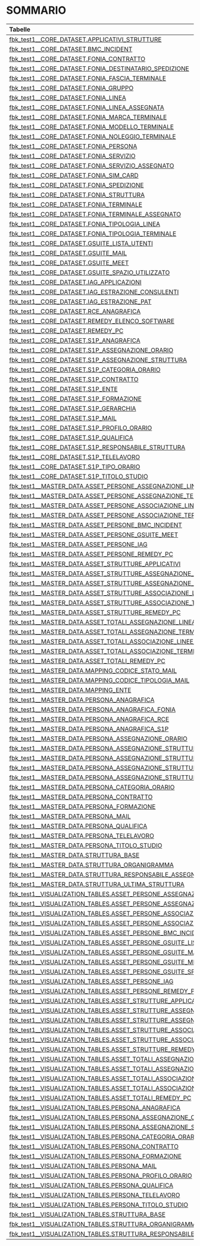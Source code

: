 # SOMMARIO

| Tabelle                                                                                                                                                                                     |
|:--------------------------------------------------------------------------------------------------------------------------------------------------------------------------------------------|
| [fbk_test1__CORE_DATASET.APPLICATIVI_STRUTTURE](/Documentation/fbk_test1__CORE_DATASET/APPLICATIVI_STRUTTURE/markdown.md)                                                                   |
| [fbk_test1__CORE_DATASET.BMC_INCIDENT](/Documentation/fbk_test1__CORE_DATASET/BMC_INCIDENT/markdown.md)                                                                                     |
| [fbk_test1__CORE_DATASET.FONIA_CONTRATTO](/Documentation/fbk_test1__CORE_DATASET/FONIA_CONTRATTO/markdown.md)                                                                               |
| [fbk_test1__CORE_DATASET.FONIA_DESTINATARIO_SPEDIZIONE](/Documentation/fbk_test1__CORE_DATASET/FONIA_DESTINATARIO_SPEDIZIONE/markdown.md)                                                   |
| [fbk_test1__CORE_DATASET.FONIA_FASCIA_TERMINALE](/Documentation/fbk_test1__CORE_DATASET/FONIA_FASCIA_TERMINALE/markdown.md)                                                                 |
| [fbk_test1__CORE_DATASET.FONIA_GRUPPO](/Documentation/fbk_test1__CORE_DATASET/FONIA_GRUPPO/markdown.md)                                                                                     |
| [fbk_test1__CORE_DATASET.FONIA_LINEA](/Documentation/fbk_test1__CORE_DATASET/FONIA_LINEA/markdown.md)                                                                                       |
| [fbk_test1__CORE_DATASET.FONIA_LINEA_ASSEGNATA](/Documentation/fbk_test1__CORE_DATASET/FONIA_LINEA_ASSEGNATA/markdown.md)                                                                   |
| [fbk_test1__CORE_DATASET.FONIA_MARCA_TERMINALE](/Documentation/fbk_test1__CORE_DATASET/FONIA_MARCA_TERMINALE/markdown.md)                                                                   |
| [fbk_test1__CORE_DATASET.FONIA_MODELLO_TERMINALE](/Documentation/fbk_test1__CORE_DATASET/FONIA_MODELLO_TERMINALE/markdown.md)                                                               |
| [fbk_test1__CORE_DATASET.FONIA_NOLEGGIO_TERMINALE](/Documentation/fbk_test1__CORE_DATASET/FONIA_NOLEGGIO_TERMINALE/markdown.md)                                                             |
| [fbk_test1__CORE_DATASET.FONIA_PERSONA](/Documentation/fbk_test1__CORE_DATASET/FONIA_PERSONA/markdown.md)                                                                                   |
| [fbk_test1__CORE_DATASET.FONIA_SERVIZIO](/Documentation/fbk_test1__CORE_DATASET/FONIA_SERVIZIO/markdown.md)                                                                                 |
| [fbk_test1__CORE_DATASET.FONIA_SERVIZIO_ASSEGNATO](/Documentation/fbk_test1__CORE_DATASET/FONIA_SERVIZIO_ASSEGNATO/markdown.md)                                                             |
| [fbk_test1__CORE_DATASET.FONIA_SIM_CARD](/Documentation/fbk_test1__CORE_DATASET/FONIA_SIM_CARD/markdown.md)                                                                                 |
| [fbk_test1__CORE_DATASET.FONIA_SPEDIZIONE](/Documentation/fbk_test1__CORE_DATASET/FONIA_SPEDIZIONE/markdown.md)                                                                             |
| [fbk_test1__CORE_DATASET.FONIA_STRUTTURA](/Documentation/fbk_test1__CORE_DATASET/FONIA_STRUTTURA/markdown.md)                                                                               |
| [fbk_test1__CORE_DATASET.FONIA_TERMINALE](/Documentation/fbk_test1__CORE_DATASET/FONIA_TERMINALE/markdown.md)                                                                               |
| [fbk_test1__CORE_DATASET.FONIA_TERMINALE_ASSEGNATO](/Documentation/fbk_test1__CORE_DATASET/FONIA_TERMINALE_ASSEGNATO/markdown.md)                                                           |
| [fbk_test1__CORE_DATASET.FONIA_TIPOLOGIA_LINEA](/Documentation/fbk_test1__CORE_DATASET/FONIA_TIPOLOGIA_LINEA/markdown.md)                                                                   |
| [fbk_test1__CORE_DATASET.FONIA_TIPOLOGIA_TERMINALE](/Documentation/fbk_test1__CORE_DATASET/FONIA_TIPOLOGIA_TERMINALE/markdown.md)                                                           |
| [fbk_test1__CORE_DATASET.GSUITE_LISTA_UTENTI](/Documentation/fbk_test1__CORE_DATASET/GSUITE_LISTA_UTENTI/markdown.md)                                                                       |
| [fbk_test1__CORE_DATASET.GSUITE_MAIL](/Documentation/fbk_test1__CORE_DATASET/GSUITE_MAIL/markdown.md)                                                                                       |
| [fbk_test1__CORE_DATASET.GSUITE_MEET](/Documentation/fbk_test1__CORE_DATASET/GSUITE_MEET/markdown.md)                                                                                       |
| [fbk_test1__CORE_DATASET.GSUITE_SPAZIO_UTILIZZATO](/Documentation/fbk_test1__CORE_DATASET/GSUITE_SPAZIO_UTILIZZATO/markdown.md)                                                             |
| [fbk_test1__CORE_DATASET.IAG_APPLICAZIONI](/Documentation/fbk_test1__CORE_DATASET/IAG_APPLICAZIONI/markdown.md)                                                                             |
| [fbk_test1__CORE_DATASET.IAG_ESTRAZIONE_CONSULENTI](/Documentation/fbk_test1__CORE_DATASET/IAG_ESTRAZIONE_CONSULENTI/markdown.md)                                                           |
| [fbk_test1__CORE_DATASET.IAG_ESTRAZIONE_PAT](/Documentation/fbk_test1__CORE_DATASET/IAG_ESTRAZIONE_PAT/markdown.md)                                                                         |
| [fbk_test1__CORE_DATASET.RCE_ANAGRAFICA](/Documentation/fbk_test1__CORE_DATASET/RCE_ANAGRAFICA/markdown.md)                                                                                 |
| [fbk_test1__CORE_DATASET.REMEDY_ELENCO_SOFTWARE](/Documentation/fbk_test1__CORE_DATASET/REMEDY_ELENCO_SOFTWARE/markdown.md)                                                                 |
| [fbk_test1__CORE_DATASET.REMEDY_PC](/Documentation/fbk_test1__CORE_DATASET/REMEDY_PC/markdown.md)                                                                                           |
| [fbk_test1__CORE_DATASET.S1P_ANAGRAFICA](/Documentation/fbk_test1__CORE_DATASET/S1P_ANAGRAFICA/markdown.md)                                                                                 |
| [fbk_test1__CORE_DATASET.S1P_ASSEGNAZIONE_ORARIO](/Documentation/fbk_test1__CORE_DATASET/S1P_ASSEGNAZIONE_ORARIO/markdown.md)                                                               |
| [fbk_test1__CORE_DATASET.S1P_ASSEGNAZIONE_STRUTTURA](/Documentation/fbk_test1__CORE_DATASET/S1P_ASSEGNAZIONE_STRUTTURA/markdown.md)                                                         |
| [fbk_test1__CORE_DATASET.S1P_CATEGORIA_ORARIO](/Documentation/fbk_test1__CORE_DATASET/S1P_CATEGORIA_ORARIO/markdown.md)                                                                     |
| [fbk_test1__CORE_DATASET.S1P_CONTRATTO](/Documentation/fbk_test1__CORE_DATASET/S1P_CONTRATTO/markdown.md)                                                                                   |
| [fbk_test1__CORE_DATASET.S1P_ENTE](/Documentation/fbk_test1__CORE_DATASET/S1P_ENTE/markdown.md)                                                                                             |
| [fbk_test1__CORE_DATASET.S1P_FORMAZIONE](/Documentation/fbk_test1__CORE_DATASET/S1P_FORMAZIONE/markdown.md)                                                                                 |
| [fbk_test1__CORE_DATASET.S1P_GERARCHIA](/Documentation/fbk_test1__CORE_DATASET/S1P_GERARCHIA/markdown.md)                                                                                   |
| [fbk_test1__CORE_DATASET.S1P_MAIL](/Documentation/fbk_test1__CORE_DATASET/S1P_MAIL/markdown.md)                                                                                             |
| [fbk_test1__CORE_DATASET.S1P_PROFILO_ORARIO](/Documentation/fbk_test1__CORE_DATASET/S1P_PROFILO_ORARIO/markdown.md)                                                                         |
| [fbk_test1__CORE_DATASET.S1P_QUALIFICA](/Documentation/fbk_test1__CORE_DATASET/S1P_QUALIFICA/markdown.md)                                                                                   |
| [fbk_test1__CORE_DATASET.S1P_RESPONSABILE_STRUTTURA](/Documentation/fbk_test1__CORE_DATASET/S1P_RESPONSABILE_STRUTTURA/markdown.md)                                                         |
| [fbk_test1__CORE_DATASET.S1P_TELELAVORO](/Documentation/fbk_test1__CORE_DATASET/S1P_TELELAVORO/markdown.md)                                                                                 |
| [fbk_test1__CORE_DATASET.S1P_TIPO_ORARIO](/Documentation/fbk_test1__CORE_DATASET/S1P_TIPO_ORARIO/markdown.md)                                                                               |
| [fbk_test1__CORE_DATASET.S1P_TITOLO_STUDIO](/Documentation/fbk_test1__CORE_DATASET/S1P_TITOLO_STUDIO/markdown.md)                                                                           |
| [fbk_test1__MASTER_DATA.ASSET_PERSONE_ASSEGNAZIONE_LINEA](/Documentation/fbk_test1__MASTER_DATA/ASSET_PERSONE_ASSEGNAZIONE_LINEA/markdown.md)                                               |
| [fbk_test1__MASTER_DATA.ASSET_PERSONE_ASSEGNAZIONE_TERMINALE](/Documentation/fbk_test1__MASTER_DATA/ASSET_PERSONE_ASSEGNAZIONE_TERMINALE/markdown.md)                                       |
| [fbk_test1__MASTER_DATA.ASSET_PERSONE_ASSOCIAZIONE_LINEE_SERVIZI](/Documentation/fbk_test1__MASTER_DATA/ASSET_PERSONE_ASSOCIAZIONE_LINEE_SERVIZI/markdown.md)                               |
| [fbk_test1__MASTER_DATA.ASSET_PERSONE_ASSOCIAZIONE_TERMINALI_NOLEGGI](/Documentation/fbk_test1__MASTER_DATA/ASSET_PERSONE_ASSOCIAZIONE_TERMINALI_NOLEGGI/markdown.md)                       |
| [fbk_test1__MASTER_DATA.ASSET_PERSONE_BMC_INCIDENT](/Documentation/fbk_test1__MASTER_DATA/ASSET_PERSONE_BMC_INCIDENT/markdown.md)                                                           |
| [fbk_test1__MASTER_DATA.ASSET_PERSONE_GSUITE_MEET](/Documentation/fbk_test1__MASTER_DATA/ASSET_PERSONE_GSUITE_MEET/markdown.md)                                                             |
| [fbk_test1__MASTER_DATA.ASSET_PERSONE_IAG](/Documentation/fbk_test1__MASTER_DATA/ASSET_PERSONE_IAG/markdown.md)                                                                             |
| [fbk_test1__MASTER_DATA.ASSET_PERSONE_REMEDY_PC](/Documentation/fbk_test1__MASTER_DATA/ASSET_PERSONE_REMEDY_PC/markdown.md)                                                                 |
| [fbk_test1__MASTER_DATA.ASSET_STRUTTURE_APPLICATIVI](/Documentation/fbk_test1__MASTER_DATA/ASSET_STRUTTURE_APPLICATIVI/markdown.md)                                                         |
| [fbk_test1__MASTER_DATA.ASSET_STRUTTURE_ASSEGNAZIONE_LINEA](/Documentation/fbk_test1__MASTER_DATA/ASSET_STRUTTURE_ASSEGNAZIONE_LINEA/markdown.md)                                           |
| [fbk_test1__MASTER_DATA.ASSET_STRUTTURE_ASSEGNAZIONE_TERMINALE](/Documentation/fbk_test1__MASTER_DATA/ASSET_STRUTTURE_ASSEGNAZIONE_TERMINALE/markdown.md)                                   |
| [fbk_test1__MASTER_DATA.ASSET_STRUTTURE_ASSOCIAZIONE_LINEE_SERVIZI](/Documentation/fbk_test1__MASTER_DATA/ASSET_STRUTTURE_ASSOCIAZIONE_LINEE_SERVIZI/markdown.md)                           |
| [fbk_test1__MASTER_DATA.ASSET_STRUTTURE_ASSOCIAZIONE_TERMINALI_NOLEGGI](/Documentation/fbk_test1__MASTER_DATA/ASSET_STRUTTURE_ASSOCIAZIONE_TERMINALI_NOLEGGI/markdown.md)                   |
| [fbk_test1__MASTER_DATA.ASSET_STRUTTURE_REMEDY_PC](/Documentation/fbk_test1__MASTER_DATA/ASSET_STRUTTURE_REMEDY_PC/markdown.md)                                                             |
| [fbk_test1__MASTER_DATA.ASSET_TOTALI_ASSEGNAZIONE_LINEA](/Documentation/fbk_test1__MASTER_DATA/ASSET_TOTALI_ASSEGNAZIONE_LINEA/markdown.md)                                                 |
| [fbk_test1__MASTER_DATA.ASSET_TOTALI_ASSEGNAZIONE_TERMINALE](/Documentation/fbk_test1__MASTER_DATA/ASSET_TOTALI_ASSEGNAZIONE_TERMINALE/markdown.md)                                         |
| [fbk_test1__MASTER_DATA.ASSET_TOTALI_ASSOCIAZIONE_LINEE_SERVIZI](/Documentation/fbk_test1__MASTER_DATA/ASSET_TOTALI_ASSOCIAZIONE_LINEE_SERVIZI/markdown.md)                                 |
| [fbk_test1__MASTER_DATA.ASSET_TOTALI_ASSOCIAZIONE_TERMINALI_NOLEGGI](/Documentation/fbk_test1__MASTER_DATA/ASSET_TOTALI_ASSOCIAZIONE_TERMINALI_NOLEGGI/markdown.md)                         |
| [fbk_test1__MASTER_DATA.ASSET_TOTALI_REMEDY_PC](/Documentation/fbk_test1__MASTER_DATA/ASSET_TOTALI_REMEDY_PC/markdown.md)                                                                   |
| [fbk_test1__MASTER_DATA.MAPPING_CODICE_STATO_MAIL](/Documentation/fbk_test1__MASTER_DATA/MAPPING_CODICE_STATO_MAIL/markdown.md)                                                             |
| [fbk_test1__MASTER_DATA.MAPPING_CODICE_TIPOLOGIA_MAIL](/Documentation/fbk_test1__MASTER_DATA/MAPPING_CODICE_TIPOLOGIA_MAIL/markdown.md)                                                     |
| [fbk_test1__MASTER_DATA.MAPPING_ENTE](/Documentation/fbk_test1__MASTER_DATA/MAPPING_ENTE/markdown.md)                                                                                       |
| [fbk_test1__MASTER_DATA.PERSONA_ANAGRAFICA](/Documentation/fbk_test1__MASTER_DATA/PERSONA_ANAGRAFICA/markdown.md)                                                                           |
| [fbk_test1__MASTER_DATA.PERSONA_ANAGRAFICA_FONIA](/Documentation/fbk_test1__MASTER_DATA/PERSONA_ANAGRAFICA_FONIA/markdown.md)                                                               |
| [fbk_test1__MASTER_DATA.PERSONA_ANAGRAFICA_RCE](/Documentation/fbk_test1__MASTER_DATA/PERSONA_ANAGRAFICA_RCE/markdown.md)                                                                   |
| [fbk_test1__MASTER_DATA.PERSONA_ANAGRAFICA_S1P](/Documentation/fbk_test1__MASTER_DATA/PERSONA_ANAGRAFICA_S1P/markdown.md)                                                                   |
| [fbk_test1__MASTER_DATA.PERSONA_ASSEGNAZIONE_ORARIO](/Documentation/fbk_test1__MASTER_DATA/PERSONA_ASSEGNAZIONE_ORARIO/markdown.md)                                                         |
| [fbk_test1__MASTER_DATA.PERSONA_ASSEGNAZIONE_STRUTTURA](/Documentation/fbk_test1__MASTER_DATA/PERSONA_ASSEGNAZIONE_STRUTTURA/markdown.md)                                                   |
| [fbk_test1__MASTER_DATA.PERSONA_ASSEGNAZIONE_STRUTTURA_RCE](/Documentation/fbk_test1__MASTER_DATA/PERSONA_ASSEGNAZIONE_STRUTTURA_RCE/markdown.md)                                           |
| [fbk_test1__MASTER_DATA.PERSONA_ASSEGNAZIONE_STRUTTURA_S1P](/Documentation/fbk_test1__MASTER_DATA/PERSONA_ASSEGNAZIONE_STRUTTURA_S1P/markdown.md)                                           |
| [fbk_test1__MASTER_DATA.PERSONA_ASSEGNAZIONE_STRUTTURA_ULTIMA_ASSEGNAZIONE](/Documentation/fbk_test1__MASTER_DATA/PERSONA_ASSEGNAZIONE_STRUTTURA_ULTIMA_ASSEGNAZIONE/markdown.md)           |
| [fbk_test1__MASTER_DATA.PERSONA_CATEGORIA_ORARIO](/Documentation/fbk_test1__MASTER_DATA/PERSONA_CATEGORIA_ORARIO/markdown.md)                                                               |
| [fbk_test1__MASTER_DATA.PERSONA_CONTRATTO](/Documentation/fbk_test1__MASTER_DATA/PERSONA_CONTRATTO/markdown.md)                                                                             |
| [fbk_test1__MASTER_DATA.PERSONA_FORMAZIONE](/Documentation/fbk_test1__MASTER_DATA/PERSONA_FORMAZIONE/markdown.md)                                                                           |
| [fbk_test1__MASTER_DATA.PERSONA_MAIL](/Documentation/fbk_test1__MASTER_DATA/PERSONA_MAIL/markdown.md)                                                                                       |
| [fbk_test1__MASTER_DATA.PERSONA_QUALIFICA](/Documentation/fbk_test1__MASTER_DATA/PERSONA_QUALIFICA/markdown.md)                                                                             |
| [fbk_test1__MASTER_DATA.PERSONA_TELELAVORO](/Documentation/fbk_test1__MASTER_DATA/PERSONA_TELELAVORO/markdown.md)                                                                           |
| [fbk_test1__MASTER_DATA.PERSONA_TITOLO_STUDIO](/Documentation/fbk_test1__MASTER_DATA/PERSONA_TITOLO_STUDIO/markdown.md)                                                                     |
| [fbk_test1__MASTER_DATA.STRUTTURA_BASE](/Documentation/fbk_test1__MASTER_DATA/STRUTTURA_BASE/markdown.md)                                                                                   |
| [fbk_test1__MASTER_DATA.STRUTTURA_ORGANIGRAMMA](/Documentation/fbk_test1__MASTER_DATA/STRUTTURA_ORGANIGRAMMA/markdown.md)                                                                   |
| [fbk_test1__MASTER_DATA.STRUTTURA_RESPONSABILE_ASSEGNAZIONE_STRUTTURA](/Documentation/fbk_test1__MASTER_DATA/STRUTTURA_RESPONSABILE_ASSEGNAZIONE_STRUTTURA/markdown.md)                     |
| [fbk_test1__MASTER_DATA.STRUTTURA_ULTIMA_STRUTTURA](/Documentation/fbk_test1__MASTER_DATA/STRUTTURA_ULTIMA_STRUTTURA/markdown.md)                                                           |
| [fbk_test1__VISUALIZATION_TABLES.ASSET_PERSONE_ASSEGNAZIONE_LINEA](/Documentation/fbk_test1__VISUALIZATION_TABLES/ASSET_PERSONE_ASSEGNAZIONE_LINEA/markdown.md)                             |
| [fbk_test1__VISUALIZATION_TABLES.ASSET_PERSONE_ASSEGNAZIONE_TERMINALE](/Documentation/fbk_test1__VISUALIZATION_TABLES/ASSET_PERSONE_ASSEGNAZIONE_TERMINALE/markdown.md)                     |
| [fbk_test1__VISUALIZATION_TABLES.ASSET_PERSONE_ASSOCIAZIONE_LINEE_SERVIZI](/Documentation/fbk_test1__VISUALIZATION_TABLES/ASSET_PERSONE_ASSOCIAZIONE_LINEE_SERVIZI/markdown.md)             |
| [fbk_test1__VISUALIZATION_TABLES.ASSET_PERSONE_ASSOCIAZIONE_TERMINALI_NOLEGGI](/Documentation/fbk_test1__VISUALIZATION_TABLES/ASSET_PERSONE_ASSOCIAZIONE_TERMINALI_NOLEGGI/markdown.md)     |
| [fbk_test1__VISUALIZATION_TABLES.ASSET_PERSONE_BMC_INCIDENT](/Documentation/fbk_test1__VISUALIZATION_TABLES/ASSET_PERSONE_BMC_INCIDENT/markdown.md)                                         |
| [fbk_test1__VISUALIZATION_TABLES.ASSET_PERSONE_GSUITE_LISTA_UTENTI](/Documentation/fbk_test1__VISUALIZATION_TABLES/ASSET_PERSONE_GSUITE_LISTA_UTENTI/markdown.md)                           |
| [fbk_test1__VISUALIZATION_TABLES.ASSET_PERSONE_GSUITE_MAIL](/Documentation/fbk_test1__VISUALIZATION_TABLES/ASSET_PERSONE_GSUITE_MAIL/markdown.md)                                           |
| [fbk_test1__VISUALIZATION_TABLES.ASSET_PERSONE_GSUITE_MEET](/Documentation/fbk_test1__VISUALIZATION_TABLES/ASSET_PERSONE_GSUITE_MEET/markdown.md)                                           |
| [fbk_test1__VISUALIZATION_TABLES.ASSET_PERSONE_GSUITE_SPAZIO_UTILIZZATO](/Documentation/fbk_test1__VISUALIZATION_TABLES/ASSET_PERSONE_GSUITE_SPAZIO_UTILIZZATO/markdown.md)                 |
| [fbk_test1__VISUALIZATION_TABLES.ASSET_PERSONE_IAG](/Documentation/fbk_test1__VISUALIZATION_TABLES/ASSET_PERSONE_IAG/markdown.md)                                                           |
| [fbk_test1__VISUALIZATION_TABLES.ASSET_PERSONE_REMEDY_PC](/Documentation/fbk_test1__VISUALIZATION_TABLES/ASSET_PERSONE_REMEDY_PC/markdown.md)                                               |
| [fbk_test1__VISUALIZATION_TABLES.ASSET_STRUTTURE_APPLICATIVI](/Documentation/fbk_test1__VISUALIZATION_TABLES/ASSET_STRUTTURE_APPLICATIVI/markdown.md)                                       |
| [fbk_test1__VISUALIZATION_TABLES.ASSET_STRUTTURE_ASSEGNAZIONE_LINEA](/Documentation/fbk_test1__VISUALIZATION_TABLES/ASSET_STRUTTURE_ASSEGNAZIONE_LINEA/markdown.md)                         |
| [fbk_test1__VISUALIZATION_TABLES.ASSET_STRUTTURE_ASSEGNAZIONE_TERMINALE](/Documentation/fbk_test1__VISUALIZATION_TABLES/ASSET_STRUTTURE_ASSEGNAZIONE_TERMINALE/markdown.md)                 |
| [fbk_test1__VISUALIZATION_TABLES.ASSET_STRUTTURE_ASSOCIAZIONE_LINEE_SERVIZI](/Documentation/fbk_test1__VISUALIZATION_TABLES/ASSET_STRUTTURE_ASSOCIAZIONE_LINEE_SERVIZI/markdown.md)         |
| [fbk_test1__VISUALIZATION_TABLES.ASSET_STRUTTURE_ASSOCIAZIONE_TERMINALI_NOLEGGI](/Documentation/fbk_test1__VISUALIZATION_TABLES/ASSET_STRUTTURE_ASSOCIAZIONE_TERMINALI_NOLEGGI/markdown.md) |
| [fbk_test1__VISUALIZATION_TABLES.ASSET_STRUTTURE_REMEDY_PC](/Documentation/fbk_test1__VISUALIZATION_TABLES/ASSET_STRUTTURE_REMEDY_PC/markdown.md)                                           |
| [fbk_test1__VISUALIZATION_TABLES.ASSET_TOTALI_ASSEGNAZIONE_LINEA](/Documentation/fbk_test1__VISUALIZATION_TABLES/ASSET_TOTALI_ASSEGNAZIONE_LINEA/markdown.md)                               |
| [fbk_test1__VISUALIZATION_TABLES.ASSET_TOTALI_ASSEGNAZIONE_TERMINALE](/Documentation/fbk_test1__VISUALIZATION_TABLES/ASSET_TOTALI_ASSEGNAZIONE_TERMINALE/markdown.md)                       |
| [fbk_test1__VISUALIZATION_TABLES.ASSET_TOTALI_ASSOCIAZIONE_LINEE_SERVIZI](/Documentation/fbk_test1__VISUALIZATION_TABLES/ASSET_TOTALI_ASSOCIAZIONE_LINEE_SERVIZI/markdown.md)               |
| [fbk_test1__VISUALIZATION_TABLES.ASSET_TOTALI_ASSOCIAZIONE_TERMINALI_NOLEGGI](/Documentation/fbk_test1__VISUALIZATION_TABLES/ASSET_TOTALI_ASSOCIAZIONE_TERMINALI_NOLEGGI/markdown.md)       |
| [fbk_test1__VISUALIZATION_TABLES.ASSET_TOTALI_REMEDY_PC](/Documentation/fbk_test1__VISUALIZATION_TABLES/ASSET_TOTALI_REMEDY_PC/markdown.md)                                                 |
| [fbk_test1__VISUALIZATION_TABLES.PERSONA_ANAGRAFICA](/Documentation/fbk_test1__VISUALIZATION_TABLES/PERSONA_ANAGRAFICA/markdown.md)                                                         |
| [fbk_test1__VISUALIZATION_TABLES.PERSONA_ASSEGNAZIONE_ORARIO](/Documentation/fbk_test1__VISUALIZATION_TABLES/PERSONA_ASSEGNAZIONE_ORARIO/markdown.md)                                       |
| [fbk_test1__VISUALIZATION_TABLES.PERSONA_ASSEGNAZIONE_STRUTTURA](/Documentation/fbk_test1__VISUALIZATION_TABLES/PERSONA_ASSEGNAZIONE_STRUTTURA/markdown.md)                                 |
| [fbk_test1__VISUALIZATION_TABLES.PERSONA_CATEGORIA_ORARIO](/Documentation/fbk_test1__VISUALIZATION_TABLES/PERSONA_CATEGORIA_ORARIO/markdown.md)                                             |
| [fbk_test1__VISUALIZATION_TABLES.PERSONA_CONTRATTO](/Documentation/fbk_test1__VISUALIZATION_TABLES/PERSONA_CONTRATTO/markdown.md)                                                           |
| [fbk_test1__VISUALIZATION_TABLES.PERSONA_FORMAZIONE](/Documentation/fbk_test1__VISUALIZATION_TABLES/PERSONA_FORMAZIONE/markdown.md)                                                         |
| [fbk_test1__VISUALIZATION_TABLES.PERSONA_MAIL](/Documentation/fbk_test1__VISUALIZATION_TABLES/PERSONA_MAIL/markdown.md)                                                                     |
| [fbk_test1__VISUALIZATION_TABLES.PERSONA_PROFILO_ORARIO](/Documentation/fbk_test1__VISUALIZATION_TABLES/PERSONA_PROFILO_ORARIO/markdown.md)                                                 |
| [fbk_test1__VISUALIZATION_TABLES.PERSONA_QUALIFICA](/Documentation/fbk_test1__VISUALIZATION_TABLES/PERSONA_QUALIFICA/markdown.md)                                                           |
| [fbk_test1__VISUALIZATION_TABLES.PERSONA_TELELAVORO](/Documentation/fbk_test1__VISUALIZATION_TABLES/PERSONA_TELELAVORO/markdown.md)                                                         |
| [fbk_test1__VISUALIZATION_TABLES.PERSONA_TITOLO_STUDIO](/Documentation/fbk_test1__VISUALIZATION_TABLES/PERSONA_TITOLO_STUDIO/markdown.md)                                                   |
| [fbk_test1__VISUALIZATION_TABLES.STRUTTURA_BASE](/Documentation/fbk_test1__VISUALIZATION_TABLES/STRUTTURA_BASE/markdown.md)                                                                 |
| [fbk_test1__VISUALIZATION_TABLES.STRUTTURA_ORGANIGRAMMA](/Documentation/fbk_test1__VISUALIZATION_TABLES/STRUTTURA_ORGANIGRAMMA/markdown.md)                                                 |
| [fbk_test1__VISUALIZATION_TABLES.STRUTTURA_RESPONSABILE_ASSEGNAZIONE_STRUTTURA](/Documentation/fbk_test1__VISUALIZATION_TABLES/STRUTTURA_RESPONSABILE_ASSEGNAZIONE_STRUTTURA/markdown.md)   |

